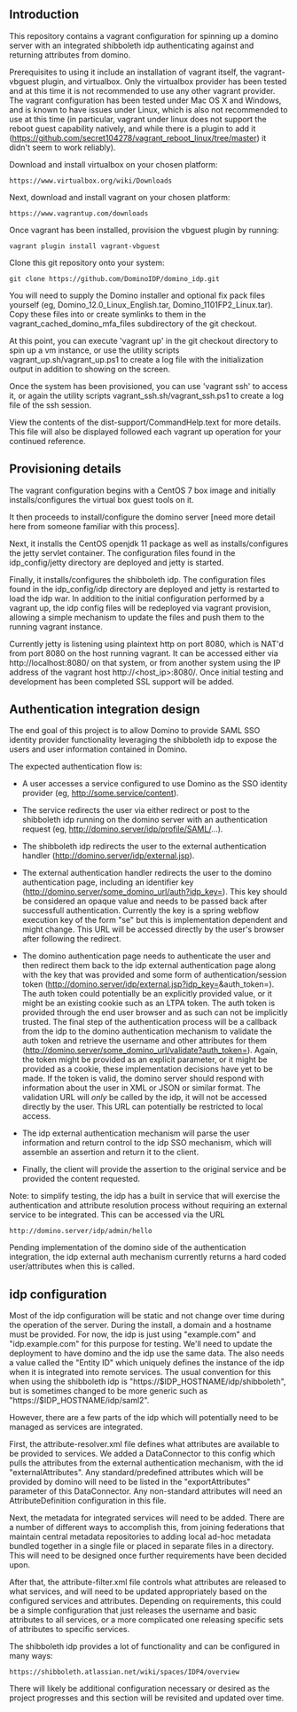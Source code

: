 Introduction
------------

This repository contains a vagrant configuration for spinning up a domino
server with an integrated shibboleth idp authenticating against and
returning attributes from domino.

Prerequisites to using it include an installation of vagrant itself, the
vagrant-vbguest plugin, and virtualbox. Only the virtualbox provider
has been tested and at this time it is not recommended to use any other
vagrant provider. The vagrant configuration has been tested under Mac OS X
and Windows, and is known to have issues under Linux, which is also not
recommended to use at this time (in particular, vagrant under linux
does not support the reboot guest capability natively, and while there
is a plugin to add it
(https://github.com/secret104278/vagrant_reboot_linux/tree/master) it
didn't seem to work reliably).

Download and install virtualbox on your chosen platform:

	https://www.virtualbox.org/wiki/Downloads


Next, download and install vagrant on your chosen platform:

	https://www.vagrantup.com/downloads


Once vagrant has been installed, provision the vbguest plugin by running:

	vagrant plugin install vagrant-vbguest


Clone this git repository onto your system:

	git clone https://github.com/DominoIDP/domino_idp.git


You will need to supply the Domino installer and optional fix pack files
yourself (eg, Domino_12.0_Linux_English.tar, Domino_1101FP2_Linux.tar).
Copy these files into or create symlinks to them in the
vagrant_cached_domino_mfa_files subdirectory of the git checkout.

At this point, you can execute 'vagrant up' in the git checkout directory
to spin up a vm instance, or use the utility scripts
vagrant_up.sh/vagrant_up.ps1 to create a log file with the initialization
output in addition to showing on the screen.

Once the system has been provisioned, you can use 'vagrant ssh' to access
it, or again the utility scripts vagrant_ssh.sh/vagrant_ssh.ps1 to create
a log file of the ssh session.

View the contents of the dist-support/CommandHelp.text for more details.
This file will also be displayed followed each vagrant up operation for
your continued reference.


Provisioning details
--------------------

The vagrant configuration begins with a CentOS 7 box image and initially
installs/configures the virtual box guest tools on it.

It then proceeds to install/configure the domino server [need more detail here
from someone familiar with this process].

Next, it installs the CentOS openjdk 11 package as well as installs/configures
the jetty servlet container. The configuration files found in the
idp_config/jetty directory are deployed and jetty is started.

Finally, it installs/configures the shibboleth idp. The configuration files
found in the idp_config/idp directory are deployed and jetty is restarted to
load the idp war. In addition to the initial configuration performed by a
vagrant up, the idp config files will be redeployed via vagrant provision,
allowing a simple mechanism to update the files and push them to the running
vagrant instance.

Currently jetty is listening using plaintext http on port 8080, which is NAT'd
from port 8080 on the host running vagrant. It can be accessed either via
http://localhost:8080/ on that system, or from another system using the IP
address of the vagrant host http://<host_ip>:8080/. Once initial testing and
development has been completed SSL support will be added.


Authentication integration design
---------------------------------

The end goal of this project is to allow Domino to provide SAML SSO identity
provider functionality leveraging the shibboleth idp to expose the users and
user information contained in Domino.

The expected authentication flow is:

* A user accesses a service configured to use Domino as the SSO identity
  provider (eg, http://some.service/content).

* The service redirects the user via either redirect or post to the shibboleth
  idp running on the domino server with an authentication request (eg,
  http://domino.server/idp/profile/SAML/...).

* The shibboleth idp redirects the user to the external authentication handler
  (http://domino.server/idp/external.jsp).

* The external authentication handler redirects the user to the domino
  authentication page, including an identifier key
  (http://domino.server/some_domino_url/auth?idp_key=<key>). This key should be
  considered an opaque value and needs to be passed back after successfull
  authentication. Currently the key is a spring webflow execution key of the
  form "s<integer>e<integer>" but this is implementation dependent and might
  change. This URL will be accessed directly by the user's browser after following
  the redirect.

* The domino authentication page needs to authenticate the user and then
  redirect them back to the idp external authentication page along with the key
  that was provided and some form of authentication/session token
  (http://domino.server/idp/external.jsp?idp_key=<key>&auth_token=<token>). The
  auth token could potentially be an explicitly provided value, or it might be
  an existing cookie such as an LTPA token. The auth token is provided through
  the end user browser and as such can not be implicitly trusted. The final
  step of the authentication process will be a callback from the idp to the
  domino authentication mechanism to validate the auth token and retrieve the
  username and other attributes for them
  (http://domino.server/some_domino_url/validate?auth_token=<token>). Again,
  the token might be provided as an explicit parameter, or it might be provided
  as a cookie, these implementation decisions have yet to be made. If the token
  is valid, the domino server should respond with information about the user in
  XML or JSON or similar format. The validation URL will *only* be called by
  the idp, it will not be accessed directly by the user. This URL can
  potentially be restricted to local access.

* The idp external authentication mechanism will parse the user information and
  return control to the idp SSO mechanism, which will assemble an assertion and
  return it to the client.

* Finally, the client will provide the assertion to the original service and be
  provided the content requested.


Note: to simplify testing, the idp has a built in service that will exercise
the authentication and attribute resolution process without requiring an
external service to be integrated. This can be accessed via the URL

	http://domino.server/idp/admin/hello


Pending implementation of the domino side of the authentication integration,
the idp external auth mechanism currently returns a hard coded user/attributes
when this is called.


idp configuration
-----------------

Most of the idp configuration will be static and not change over time during
the operation of the server. During the install, a domain and a hostname must
be provided. For now, the idp is just using "example.com" and "idp.example.com"
for this purpose for testing. We'll need to update the deployment to have
domino and the idp use the same data. The also needs a value called the "Entity
ID" which uniquely defines the instance of the idp when it is integrated into
remote services. The usual convention for this when using the shibboleth idp is
"https://$IDP_HOSTNAME/idp/shibboleth", but is sometimes changed to be more
generic such as "https://$IDP_HOSTNAME/idp/saml2".

However, there are a few parts of the idp which will potentially need to be
managed as services are integrated.

First, the attribute-resolver.xml file defines what attributes are available to
be provided to services. We added a DataConnector to this config which pulls
the attributes from the external authentication mechanism, with the id
"externalAttributes". Any standard/predefined attributes which will be provided
by domino will need to be listed in the "exportAttributes" parameter of this
DataConnector. Any non-standard attributes will need an AttributeDefinition
configuration in this file.

Next, the metadata for integrated services will need to be added. There are a
number of different ways to accomplish this, from joining federations that
maintain central metadata repositories to adding local ad-hoc metadata bundled
together in a single file or placed in separate files in a directory. This will
need to be designed once further requirements have been decided upon.

After that, the attribute-filter.xml file controls what attributes are released
to what services, and will need to be updated appropriately based on the
configured services and attributes. Depending on requirements, this could be a
simple configuration that just releases the username and basic attributes to
all services, or a more complicated one releasing specific sets of attributes
to specific services.

The shibboleth idp provides a lot of functionality and can be configured in
many ways:

	https://shibboleth.atlassian.net/wiki/spaces/IDP4/overview


There will likely be additional configuration necessary or desired as the
project progresses and this section will be revisited and updated over time.
